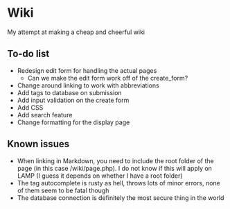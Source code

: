 # Wiki
My attempt at making a cheap and cheerful wiki

## To-do list
- Redesign edit form for handling the actual pages
	- Can we make the edit form work off of the create_form?
- Change around linking to work with abbreviations
- Add tags to database on submission
- Add input validation on the create form
- Add CSS
- Add search feature
- Change formatting for the display page

## Known issues
- When linking in Markdown, you need to include the root folder of the page (in this case /wiki/page.php). I do not know if this will apply on LAMP (I guess it depends on whether I have a root folder)
- The tag autocomplete is rusty as hell, throws lots of minor errors, none of them seem to be fatal though
- The database connection is definitely the most secure thing in the world
